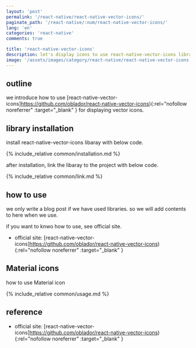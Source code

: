 ```yaml
---
layout: 'post'
permalink: '/react-native/react-native-vector-icons/'
paginate_path: '/react-native/:num/react-native-vector-icons/'
lang: 'en'
categories: 'react-native'
comments: true

title: 'react-native-vector-icons'
description: let's display icons to use react-native-vector-icons library.
image: '/assets/images/category/react-native/react-native-vector-icons.jpg'
---
```



## outline
we introduce how to use [react-native-vector-icons]https://github.com/oblador/react-native-vector-icons){:rel="nofollow noreferrer" :target="_blank" }  for displaying vector icons.

## library installation
install react-native-vector-icons libaray with below code.

{% include_relative common/installation.md %}

after installation, link the libaray to the project with below code.

{% include_relative common/link.md %}

## how to use
we only write a blog post if we have used libraries. so we will add contents to here when we use.

if you want to knwo how to use, see official site.
- official site: [react-native-vector-icons]https://github.com/oblador/react-native-vector-icons){:rel="nofollow noreferrer" :target="_blank" }

## Material icons
how to use Material icon

{% include_relative common/usage.md %}

## reference
- official site: [react-native-vector-icons]https://github.com/oblador/react-native-vector-icons){:rel="nofollow noreferrer" :target="_blank" }